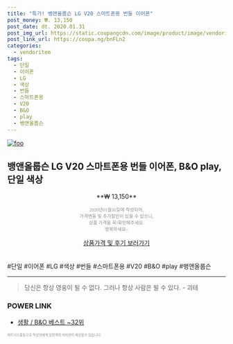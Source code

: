 ```yaml
--- 
title: "특가! 뱅앤올룹슨 LG V20 스마트폰용 번들 이어폰" 
post_money: ₩. 13,150 
post_date: dt. 2020.01.31 
post_img_url: https://static.coupangcdn.com/image/product/image/vendoritem/2018/05/25/3520438074/0be01e16-265c-47b8-a859-a3112785fc65.jpg 
post_link_url: https://coupa.ng/bnFLn2 
categories: 
  - vendoritem 
tags: 
  - 단일 
  - 이어폰 
  - LG 
  - 색상 
  - 번들 
  - 스마트폰용 
  - V20 
  - B&O 
  - play 
  - 뱅앤올룹슨 
--- 
```

[![foo](https://static.coupangcdn.com/image/product/image/vendoritem/2018/05/25/3520438074/0be01e16-265c-47b8-a859-a3112785fc65.jpg)](https://coupa.ng/bnFLn2) 

## 뱅앤올룹슨 LG V20 스마트폰용 번들 이어폰, B&O play, 단일 색상 
<p style="text-align: center;">**₩ 13,150**</p> 
<p style="text-align: center;"><span style="color: #898c8f; font-family: Georgia,Times,serif; font-size: 0.75em;">2020년01월31일에 작성되어, <br>가격변동 및 추가할인이 있을 수 있으니,<br> 상품 가격을 꼭!확인해주세요.<br>행복하세요~</span> 
</p>	 
<div markdown="0" style="text-align: center;"><a href="https://coupa.ng/bnFLn2" class="btn btn--success">상품가격 및 후기 보러가기</a></div> 
<br><br> 
  #단일 #이어폰 #LG #색상 #번들 #스마트폰용 #V20 #B&O #play #뱅앤올룹슨 
<hr> 

> 당신은 항상 영웅이 될 수 없다. 그러나 항상 사람은 될 수 있다. - 괴테 


### POWER LINK

* <a href="https://blog.naver.com/santokki14/221790854249" target="_blank">생활 / B&O 베스트 ~32위</a>

<span style="color: #898c8f; font-family: Georgia,Times,serif; font-size: 0.55em;">파트너스활동으로 작성자에게 일정액의 커미션이 제공될수 있습니다.</span> 
